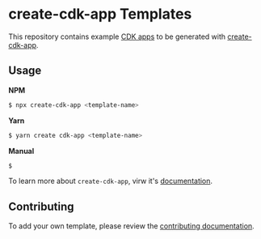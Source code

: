 # create-cdk-app Templates

This repository contains example [CDK apps]() to be generated with [create-cdk-app]().

## Usage

**NPM**

```bash
$ npx create-cdk-app <template-name>
```

**Yarn**

```bash
$ yarn create cdk-app <template-name>
```

**Manual**

```bash
$
```

To learn more about `create-cdk-app`, virw it's [documentation]().

## Contributing

To add your own template, please review the [contributing documentation](/CONTRIBUTING.md).